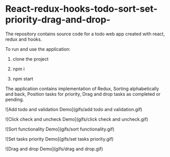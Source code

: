 # React-redux-hooks-todo-sort-set-priority-drag-and-drop-
The repository contains source code for a todo web app created with react, redux and hooks.

To run and use the application:

1. clone the project

2. npm i

3. npm start

The application contains implementation of Redux, Sorting alphabetically and back, Position tasks for priority, Drag and drop tasks as completed or pending.

![Add todo and validation Demo](gifs/add todo and validation.gif)

![Click check and uncheck Demo](gifs/click check and uncheck.gif)

![Sort functionality Demo](gifs/sort functionality.gif)

![Set tasks priority Demo](gifs/set tasks priority.gif)

![Drag and drop Demo](gifs/drag and drop.gif)
